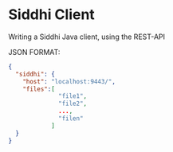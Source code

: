 # Siddhi Client

Writing a Siddhi Java client, using the REST-API

JSON FORMAT:

```json
{
  "siddhi": {
    "host": "localhost:9443/",
    "files":[
              "file1", 
              "file2",
              ...,
              "filen"
            ] 
  }
}
```
